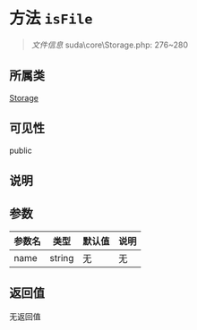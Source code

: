 # 方法 `isFile`

> *文件信息* suda\core\Storage.php: 276~280

## 所属类 

[Storage](../Storage.md)

## 可见性

public

## 说明



## 参数


| 参数名 | 类型 | 默认值 | 说明 |
|--------|-----|-------|-------|
| name |  string | 无 | 无 |



## 返回值

无返回值
